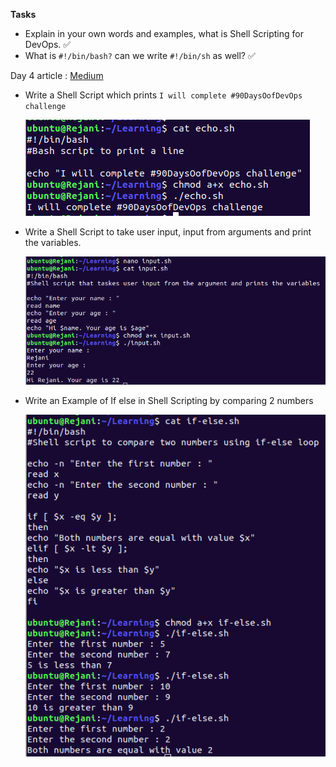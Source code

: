 **Tasks**

- Explain in your own words and examples, what is Shell Scripting for DevOps. ✅
- What is `#!/bin/bash?` can we write `#!/bin/sh` as well? ✅

Day 4 article : [Medium](https://medium.com/@rejani2906/day-4-shell-scripting-9d566995cf9a)

- Write a Shell Script which prints `I will complete #90DaysOofDevOps challenge`

  ![shell-1](/2023/day04/Screenshots/echo.png)

- Write a Shell Script to take user input, input from arguments and print the variables.

  ![shell-2](/2023/day04/Screenshots/print-args.png)

- Write an Example of If else in Shell Scripting by comparing 2 numbers

  ![shell-3](/2023/day04/Screenshots/if-else.png)
